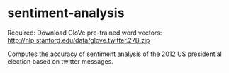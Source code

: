# sentiment-analysis
Required: Download GloVe pre-trained word vectors: http://nlp.stanford.edu/data/glove.twitter.27B.zip

Computes the accuracy of sentiment analysis of the 2012 US presidential election based on twitter messages. 
